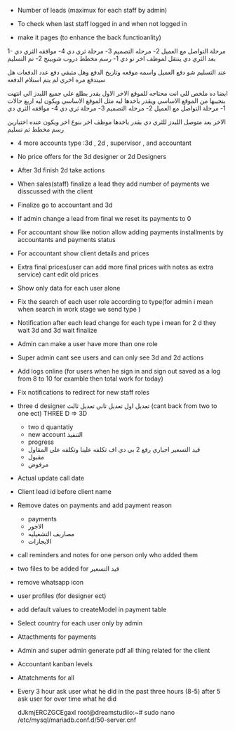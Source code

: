- Number of leads (maximux for each staff by admin)
- To check when last staff logged in and when not logged in

- make it pages (to enhance the back functioanlity)

1- مرحلة التواصل مع العميل
2- مرحله التصميم
3- مرحلة ثري دي
4- موافقه الثري دي
بعد الثري دي ينتقل لموظف اخر تو دي
1- رسم مخطط دروب شوبينج
2- تم التسليم

عند التسليم شو دفع العميل واسمه موقعه وتاريخ الدفع وهل متبقي دفع عدد الدفعات هل سيتدفع مره اخري لم يتم استلام الدفعه

ايضا ده ملخص للي انت محتاجه للموقع الاخر
الاول يقدر يطلع علي جميع الليدز الي انتهت بنجيبها من الموقع الاساسي ويقدر ياخدها ليه مثل الموقع الاساسي
ويكون ليه اربع حالات
1- مرحلة التواصل مع العميل
2- مرحله التصميم
3- مرحلة ثري دي
4- موافقه الثري دي

الاخر بعد متوصل الليدز للثري دي يقدر ياخدها موظف اخر بنوع اخر
ويكون عنده اختيارين
رسم مخطط ثم تسليم

- 4 more accounts type :3d , 2d , supervisor , and accountant
- No price offers for the 3d designer or 2d Designers
- After 3d finish 2d take actions
- When sales(staff) finalize a lead they add number of payments we disscussed with the client
- Finalize go to accountant and 3d
- If admin change a lead from final we reset its payments to 0
- For accountant show like notion allow adding payments installments by accountants and payments status
- For accountant show client details and prices
- Extra final prices(user can add more final prices with notes as extra service) cant edit old prices
- Show only data for each user alone
- Fix the search of each user role according to type(for admin i mean when search in work stage we send type )
- Notification after each lead change for each type i mean for 2 d they wait 3d and 3d wait finalize
- Admin can make a user have more than one role
- Super admin cant see users and can only see 3d and 2d actions
- Add logs online (for users when he sign in and sign out saved as a log from 8 to 10 for examble then total work for today)
- Fix notifications to redirect for new staff roles
- three d designer تعديل اول تعديل تاني تعديل ثالث (cant back from two to one ect)
  THREE D => 3D

  - two d
    quantatiy
  - new account التنفيذ
  - progress
  - قيد التسعير اجباري رفع 2 بي دي اف تكلفه علينا وتكلفه علي المقاول
  - مقبول
  - مرفوض

- Actual update call date
- Client lead id before client name
- Remove dates on payments and add payment reason
  - payments
  - الاجور
  - مصاريف التشغيليه
  - الايجارات
- call reminders and notes for one person only who added them
- two files to be added for قيد التسعير

- remove whatsapp icon
- user profiles (for designer ect)
- add default values to createModel in payment table

- Select country for each user only by admin
- Attacthments for payments
- Admin and super admin generate pdf all thing related for the client
- Accountant kanban levels
- Attatchments for all
- Every 3 hour ask user what he did in the past three hours (8-5) after 5 ask user for over time what he did

  dJkmjERCZGCEgaxl
  root@dreamstudiio:~# sudo nano /etc/mysql/mariadb.conf.d/50-server.cnf
